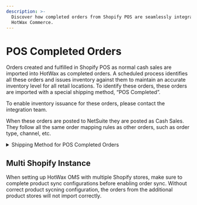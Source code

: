 ```yaml
---
description: >-
  Discover how completed orders from Shopify POS are seamlessly integrated into
  HotWax Commerce.
---
```


# POS Completed Orders

Orders created and fulfilled in Shopify POS as normal cash sales are imported into HotWax as completed orders. A scheduled process identifies all these orders and issues inventory against them to maintain an accurate inventory level for all retail locations. To identify these orders, these orders are imported with a special shipping method, “POS Completed”.

To enable inventory issuance for these orders, please contact the integration team.

When these orders are posted to NetSuite they are posted as Cash Sales. They follow all the same order mapping rules as other orders, such as order type, channel, etc.

<details>

<summary>Shipping Method for POS Completed Orders</summary>

```xml
<ShipmentMethodType shipmentMethodTypeId="POS_COMPLETED" description="POS Completed"/>
<CarrierShipmentMethod partyId="_NA_" roleTypeId="CARRIER" shipmentMethodTypeId="POS_COMPLETED" sequenceNumber="60" />
```

</details>

## Multi Shopify Instance

When setting up HotWax OMS with multiple Shopify stores, make sure to complete product sync configurations before enabling order sync. Without correct product sycning configuration, the orders from the additional product stores will not import correctly.

